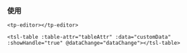 ### 使用
```aidl
<tp-editor></tp-editor>
```

```aidl
<tsl-table :table-attr="tableAttr" :data="customData" :showHandle="true" @dataChange="dataChange"></tsl-table>
```